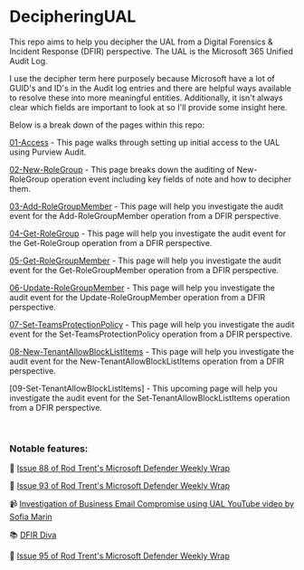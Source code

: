 # DecipheringUAL

This repo aims to help you decipher the UAL from a Digital Forensics & Incident Response (DFIR) perspective. The UAL is the Microsoft 365 Unified Audit Log.

I use the decipher term here purposely because Microsoft have a lot of GUID's and ID's in the Audit log entries and there are helpful ways available to resolve these into more meaningful entities. Additionally, it isn't always clear which fields are important to look at so I'll provide some insight here.

Below is a break down of the pages within this repo:

[01-Access](01-Access.md) - This page walks through setting up initial access to the UAL using Purview Audit.

[02-New-RoleGroup](02-New-RoleGroup.md) - This page breaks down the auditing of New-RoleGroup operation event including key fields of note and how to decipher them.

[03-Add-RoleGroupMember](03-Add-RoleGroupMember.md) - This page will help you investigate the audit event for the Add-RoleGroupMember operation from a DFIR perspective.

[04-Get-RoleGroup](04-Get-RoleGroup.md) - This page will help you investigate the audit event for the Get-RoleGroup operation from a DFIR perspective.

[05-Get-RoleGroupMember](05-Get-RoleGroupMember.md) - This page will help you investigate the audit event for the Get-RoleGroupMember operation from a DFIR perspective.

[06-Update-RoleGroupMember](06-Update-RoleGroupMember.md) - This page will help you investigate the audit event for the Update-RoleGroupMember operation from a DFIR perspective.

[07-Set-TeamsProtectionPolicy](07-Set-TeamsProtectionPolicy.md) - This page will help you investigate the audit event for the Set-TeamsProtectionPolicy operation from a DFIR perspective.

[08-New-TenantAllowBlockListItems](08-New-TenantAllowBlockListItems.md) - This page will help you investigate the audit event for the New-TenantAllowBlockListItems operation from a DFIR perspective.

[09-Set-TenantAllowBlockListItems] - This upcoming page will help you investigate the audit event for the Set-TenantAllowBlockListItems operation from a DFIR perspective.

<br>
<h3>Notable features:</h3>

📰 [Issue 88 of Rod Trent's Microsoft Defender Weekly Wrap](https://microsoftdefender.substack.com/i/135906120/defender-things)

📰 [Issue 93 of Rod Trent's Microsoft Defender Weekly Wrap](https://microsoftdefender.substack.com/i/137011076/things-that-are-related)

📹 [Investigation of Business Email Compromise using UAL YouTube video by Sofia Marin](https://youtu.be/5qA6J6HetNs)

📚 [DFIR Diva](https://training.dfirdiva.com/listing/decipheringual-microsoft-365-unified-audit-log-puravspoint)

📰 [Issue 95 of Rod Trent's Microsoft Defender Weekly Wrap](https://microsoftdefender.substack.com/i/137479106/defender-for-office-things)
